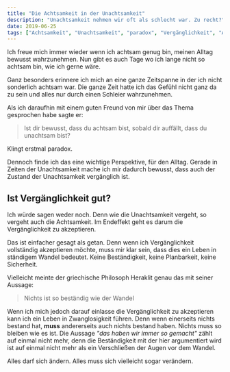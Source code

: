 ```yaml
---
title: "Die Achtsamkeit in der Unachtsamkeit"
description: "Unachtsamkeit nehmen wir oft als schlecht war. Zu recht?"
date: 2019-06-25
tags: ["Achtsamkeit", "Unachtsamkeit", "paradox", "Vergänglichkeit", "Akzeptanz", "Wandel", "Beständigkeit", "Heralkit", "Planbarkeit", "Sicherheit", "Alles kann und nichts muss", "Das haben wir immer so gemacht"]
---
```


Ich freue mich immer wieder wenn ich achtsam genug bin, meinen Alltag bewusst wahrzunehmen. Nun gibt es auch Tage wo ich lange nicht so achtsam bin, wie ich gerne wäre.

Ganz besonders erinnere ich mich an eine ganze Zeitspanne in der ich nicht sonderlich achtsam war. Die ganze Zeit hatte ich das Gefühl nicht ganz da zu sein und alles nur durch einen Schleier wahrzunehmen.

Als ich daraufhin mit einem guten Freund von mir über das Thema gesprochen habe sagte er:

> Ist dir bewusst, dass du achtsam bist, sobald dir auffällt, dass du unachtsam bist?

Klingt erstmal paradox.

Dennoch finde ich das eine wichtige Perspektive, für den Alltag. Gerade in Zeiten der Unachtsamkeit mache ich mir dadurch bewusst, dass auch der Zustand der Unachtsamkeit vergänglich ist.


## Ist Vergänglichkeit gut?

Ich würde sagen weder noch. Denn wie die Unachtsamkeit vergeht, so vergeht auch die Achtsamkeit. Im Endeffekt geht es darum die Vergänglichkeit zu akzeptieren.

Das ist einfacher gesagt als getan. Denn wenn ich Vergänglichkeit vollständig akzeptieren möchte, muss mir klar sein, dass dies ein Leben in ständigem Wandel bedeutet. Keine Beständigkeit, keine Planbarkeit, keine Sicherheit.

Vielleicht meinte der griechische Philosoph Heraklit genau das mit seiner Aussage:

> Nichts ist so beständig wie der Wandel

Wenn ich mich jedoch darauf einlasse die Vergänglichkeit zu akzeptieren kann ich ein Leben in Zwanglosigkeit führen. Denn wenn einerseits nichts bestand hat, **muss** andererseits auch nichts bestand haben. Nichts muss so bleiben wie es ist. Die Aussage _"das haben wir immer so gemacht"_ zählt auf einmal nicht mehr, denn die Beständigkeit mit der hier argumentiert wird ist auf einmal nicht mehr als ein Verschließen der Augen vor dem Wandel.

Alles darf sich ändern. Alles muss sich vielleicht sogar verändern.
